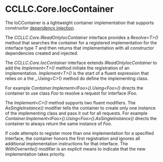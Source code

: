 # CCLLC.Core.IocContainer

The IoCContainer is a lightweight container implementation that supports 
constructor [dependency injection](https://stackify.com/dependency-injection-c-sharp/). 

The _CCLLC.Core.IReadOnlyIocContainer_ interface provides a _Resolve\<T>()_ method that searches
the container for a registered implementation for the interface type _T_ and then returns that implementation
with all constructor dependencies created and injected.

The _CCLLC.Core.IocContainer_ interface extends _IReadOnlyIocContainer_ to add the _Implement\<T>()_ method 
initiate the registration of an implementation. _Implement\<T>()_ is the start of a fluent expression that 
relies on a the _.Using\<C>() method do define the implementing class. 

For example _Container.Implement\<IFoo>().Using\<Foo>()_ directs the container to use class _Foo_ to resolve a
request for interface _IFoo_.

The _Implement\<C>()_ method supports two fluent modifiers. The _AsSingleInstance()_ modifier tells the container
to create only one instance of the implementing class and pass it out for all requests. For example 
_Container.Implement\<IFoo>().Using\<Foo>().AsSingleInstance()_ directs the container to always return the same
instance of _Foo_.

If code attempts to register more than one implementation for a specified interface, the container honors the first
registration and ignores all additional implementation instructions for that interface. The _WithOverwrite()_ 
modifier is an explicit means to indicate that the new implementation takes priority.


